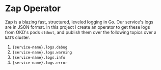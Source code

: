 # Zap Operator

Zap is a blazing fast, structured, leveled logging in Go. Our service's logs are in JSON format.
In this project I create an operator to get these logs from OKD's pods ```stdout```, and publish
them over the following topics over a ```NATS``` cluster.

1. ```{service-name}.logs.debug```
2. ```{service-name}.logs.warning```
3. ```{service-name}.logs.info```
4. ```{service-name}.logs.error```
